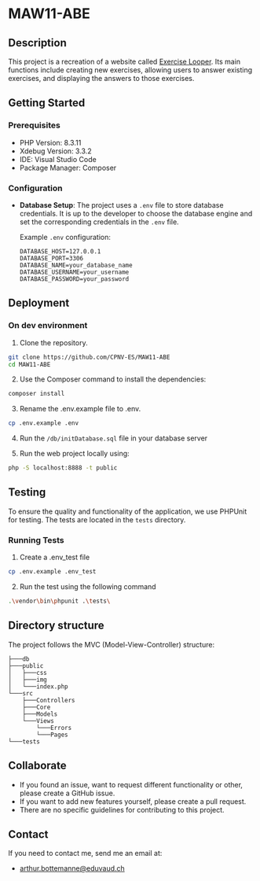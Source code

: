 # MAW11-ABE

## Description

This project is a recreation of a website called [Exercise Looper](https://maw-looper.mycpnv.ch). Its main functions include creating new exercises, allowing users to answer existing exercises, and displaying the answers to those exercises.

## Getting Started

### Prerequisites

- PHP Version: 8.3.11
- Xdebug Version: 3.3.2
- IDE: Visual Studio Code
- Package Manager: Composer

### Configuration

- **Database Setup**: The project uses a `.env` file to store database credentials. It is up to the developer to choose the database engine and set the corresponding credentials in the `.env` file.

  Example `.env` configuration:

  ```env
  DATABASE_HOST=127.0.0.1
  DATABASE_PORT=3306
  DATABASE_NAME=your_database_name
  DATABASE_USERNAME=your_username
  DATABASE_PASSWORD=your_password
  ```

## Deployment

### On dev environment

1. Clone the repository.

```bash
git clone https://github.com/CPNV-ES/MAW11-ABE
cd MAW11-ABE
```

2. Use the Composer command to install the dependencies:

```bash
composer install
```

3. Rename the .env.example file to .env.

```bash
cp .env.example .env
```

4. Run the `/db/initDatabase.sql` file in your database server

5. Run the web project locally using:

```bash
php -S localhost:8888 -t public
```

## Testing

To ensure the quality and functionality of the application, we use PHPUnit for testing. The tests are located in the `tests` directory.

### Running Tests

1. Create a .env_test file

```bash
cp .env.example .env_test
```

2. Run the test using the following command

```bash
.\vendor\bin\phpunit .\tests\
```

## Directory structure

The project follows the MVC (Model-View-Controller) structure:

```shell
├───db
├───public
│   ├───css
│   ├───img
│   └───index.php
└───src
    ├───Controllers
    ├───Core
    ├───Models
    └───Views
        └───Errors
        └───Pages
└───tests
```

## Collaborate

- If you found an issue, want to request different functionality or other, please create a GitHub issue.
- If you want to add new features yourself, please create a pull request.
- There are no specific guidelines for contributing to this project.

## Contact

If you need to contact me, send me an email at:

- arthur.bottemanne@eduvaud.ch
